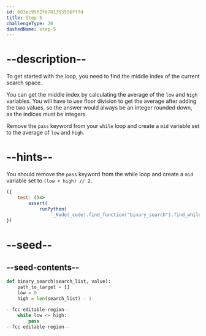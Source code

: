 ```yaml
---
id: 683ec95f2f8781355556ff7d
title: Step 5
challengeType: 20
dashedName: step-5
---
```


# --description--

To get started with the loop, you need to find the middle index of the current search space.

You can get the middle index by calculating the average of the `low` and `high` variables. You will have to use floor division to get the average after adding the two values, so the answer would always be an integer rounded down, as the indices must be integers.

Remove the `pass` keyword from your `while` loop and create a `mid` variable set to the average of `low` and `high`.

# --hints--

You should remove the `pass` keyword from the while loop and create a `mid` variable set to `(low + high) // 2`.

```js
({
    test: ()=>
        assert(
            runPython(
                `_Node(_code).find_function("binary_search").find_whiles()[0].find_body().is_equivalent("mid = (low + high) // 2")`))
})
```

# --seed--

## --seed-contents--

```py
def binary_search(search_list, value):
    path_to_target = []
    low = 0
    high = len(search_list) - 1

--fcc-editable-region--
    while low <= high:
        pass
--fcc-editable-region--
```
